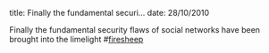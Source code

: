 title: Finally the fundamental securi...
date: 28/10/2010

Finally the fundamental security flaws of social networks have been brought into the limelight #<a href="http://search.twitter.com/search?q=%23firesheep" class="aktt_hashtag">firesheep</a>

